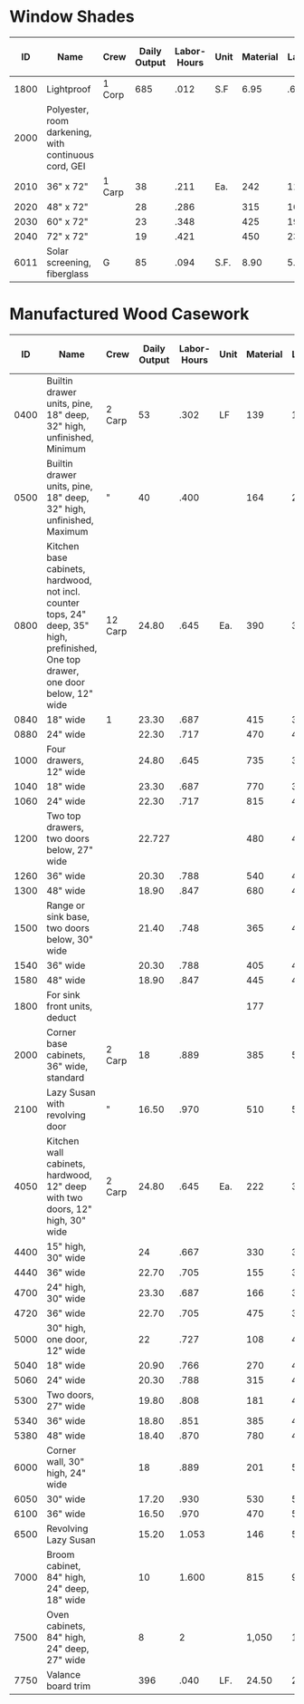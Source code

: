 # Window Shades

| ID    | Name                                   | Crew    | Daily Output | Labor-Hours | Unit | Material | Labor | Equipment | Total   | Total Incl O&P |
|-------|----------------------------------------|---------|--------------|-------------|------|----------|-------|-----------|---------|----------------|
| 1800  | Lightproof                             | 1 Corp  | 685          | .012        | S.F  | 6.95     | .66   |           | 7.61    | 8.65           |
| 2000  | Polyester, room darkening, with continuous cord, GEI |         |              |             |      |          |       |           |         |                |
| 2010  | 36" x 72"                              | 1 Carp  | 38           | .211        | Ea.  | 242      | 11.85 |           | 253.85  | 284            |
| 2020  | 48" x 72"                              |         | 28           | .286        |      | 315      | 16.10 |           | 331.10  | 375            |
| 2030  | 60" x 72"                              |         | 23           | .348        |      | 425      | 19.60 |           | 444.60  | 500            |
| 2040  | 72" x 72"                              |         | 19           | .421        |      | 450      | 23.50 |           | 473.50  | 530            |
| 6011  | Solar screening, fiberglass             | G       | 85           | .094        | S.F. | 8.90     | 5.30  |           | 14.20   | 17.70          |

# Manufactured Wood Casework

| ID    | Name                                   | Crew    | Daily Output | Labor-Hours | Unit | Material | Labor | Equipment | Total   | Total Incl O&P |
|-------|----------------------------------------|---------|--------------|-------------|------|----------|-------|-----------|---------|----------------|
| 0400  | Builtin drawer units, pine, 18" deep, 32" high, unfinished, Minimum | 2 Carp  | 53           | .302        | LF   | 139      | 17    |           | 156     | 179            |
| 0500  | Builtin drawer units, pine, 18" deep, 32" high, unfinished, Maximum | "       | 40           | .400        |      | 164      | 22.50 |           | 186.50  | 215            |
| 0800  | Kitchen base cabinets, hardwood, not incl. counter tops, 24" deep, 35" high, prefinished, One top drawer, one door below, 12" wide | 12 Carp | 24.80        | .645        | Ea.  | 390      | 36.50 |           | 426.50  | 480            |
| 0840  | 18" wide                                | 1       | 23.30        | .687        |      | 415      | 38.50 |           | 453.50  | 515            |
| 0880  | 24" wide                                |         | 22.30        | .717        |      | 470      | 40.50 |           | 510.50  | 575            |
| 1000  | Four drawers, 12" wide                  |         | 24.80        | .645        |      | 735      | 36.50 |           | 771.50  | 865            |
| 1040  | 18" wide                                |         | 23.30        | .687        |      | 770      | 38.50 |           | 808.50  | 910            |
| 1060  | 24" wide                                |         | 22.30        | .717        |      | 815      | 40.50 |           | 855.50  | 955            |
| 1200  | Two top drawers, two doors below, 27" wide |         | 22.727       |             |      | 480      | 41    |           | 521     | 590            |
| 1260  | 36" wide                                |         | 20.30        | .788        |      | 540      | 44.50 |           | 584.50  | 660            |
| 1300  | 48" wide                                |         | 18.90        | .847        |      | 680      | 47.50 |           | 727.50  | 820            |
| 1500  | Range or sink base, two doors below, 30" wide |         | 21.40        | .748        |      | 365      | 42    |           | 407     | 470            |
| 1540  | 36" wide                                |         | 20.30        | .788        |      | 405      | 44.50 |           | 449.50  | 510            |
| 1580  | 48" wide                                |         | 18.90        | .847        |      | 445      | 47.50 |           | 492.50  | 560            |
| 1800  | For sink front units, deduct            |         |              |             |      | 177      |       |           | 177     | 195            |
| 2000  | Corner base cabinets, 36" wide, standard | 2 Carp  | 18           | .889        |      | 385      | 50    |           | 435     | 500            |
| 2100  | Lazy Susan with revolving door          | "       | 16.50        | .970        |      | 510      | 54.50 |           | 564.50  | 640            |
| 4050  | Kitchen wall cabinets, hardwood, 12" deep with two doors, 12" high, 30" wide | 2 Carp  | 24.80        | .645        | Ea.  | 222      | 36.50 |           | 258.50  | 298            |
| 4400  | 15" high, 30" wide                      |         | 24           | .667        |      | 330      | 37.50 |           | 367.50  | 415            |
| 4440  | 36" wide                                |         | 22.70        | .705        |      | 155      | 39.50 |           | 194.50  | 230            |
| 4700  | 24" high, 30" wide                      |         | 23.30        | .687        |      | 166      | 38.50 |           | 204.50  | 241            |
| 4720  | 36" wide                                |         | 22.70        | .705        |      | 475      | 39.50 |           | 514.50  | 585            |
| 5000  | 30" high, one door, 12" wide            |         | 22           | .727        |      | 108      | 41    |           | 149     | 180            |
| 5040  | 18" wide                                |         | 20.90        | .766        |      | 270      | 43    |           | 313     | 360            |
| 5060  | 24" wide                                |         | 20.30        | .788        |      | 315      | 44.50 |           | 359.50  | 410            |
| 5300  | Two doors, 27" wide                     |         | 19.80        | .808        |      | 181      | 45.50 |           | 226.50  | 268            |
| 5340  | 36" wide                                |         | 18.80        | .851        |      | 385      | 48    |           | 433     | 495            |
| 5380  | 48" wide                                |         | 18.40        | .870        |      | 780      | 49    |           | 829     | 930            |
| 6000  | Corner wall, 30" high, 24" wide         |         | 18           | .889        |      | 201      | 50    |           | 251     | 296            |
| 6050  | 30" wide                                |         | 17.20        | .930        |      | 530      | 52.50 |           | 582.50  | 660            |
| 6100  | 36" wide                                |         | 16.50        | .970        |      | 470      | 54.50 |           | 524.50  | 595            |
| 6500  | Revolving Lazy Susan                    |         | 15.20        | 1.053       |      | 146      | 59.50 |           | 205.50  | 249            |
| 7000  | Broom cabinet, 84" high, 24" deep, 18" wide |         | 10           | 1.600       |      | 815      | 90    |           | 905     | 1,025          |
| 7500  | Oven cabinets, 84" high, 24" deep, 27" wide |         | 8            | 2           |      | 1,050    | 113   |           | 1,163   | 1,325          |
| 7750  | Valance board trim                      |         | 396          | .040        | LF.  | 24.50    | 2.27  |           | 26.77   | 30.50           |